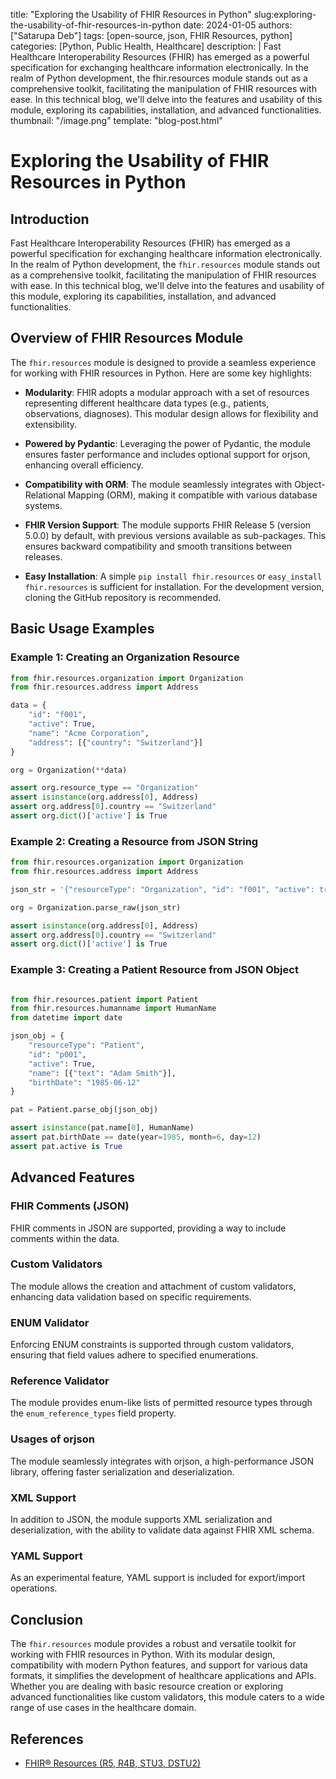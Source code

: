 title: "Exploring the Usability of FHIR Resources in Python" 
slug:exploring-the-usability-of-fhir-resources-in-python 
date: 2024-01-05 
authors: ["Satarupa Deb"] 
tags: [open-source, json, FHIR Resources, python] 
categories: [Python, Public Health, Healthcare] 
description: | Fast Healthcare Interoperability Resources (FHIR) has emerged as a powerful specification for exchanging healthcare information electronically. In the realm of Python development, the fhir.resources module stands out as a comprehensive toolkit, facilitating the manipulation of FHIR resources with ease. In this technical blog, we'll delve into the features and usability of this module, exploring its capabilities, installation, and advanced functionalities. 
thumbnail: "/image.png" 
template: "blog-post.html"

# Exploring the Usability of FHIR Resources in Python

## Introduction

Fast Healthcare Interoperability Resources (FHIR) has emerged as a powerful specification for exchanging healthcare information electronically. In the realm of Python development, the `fhir.resources` module stands out as a comprehensive toolkit, facilitating the manipulation of FHIR resources with ease. In this technical blog, we'll delve into the features and usability of this module, exploring its capabilities, installation, and advanced functionalities.

## Overview of FHIR Resources Module

The `fhir.resources` module is designed to provide a seamless experience for working with FHIR resources in Python. Here are some key highlights:

- **Modularity**: FHIR adopts a modular approach with a set of resources representing different healthcare data types (e.g., patients, observations, diagnoses). This modular design allows for flexibility and extensibility.

- **Powered by Pydantic**: Leveraging the power of Pydantic, the module ensures faster performance and includes optional support for orjson, enhancing overall efficiency.

- **Compatibility with ORM**: The module seamlessly integrates with Object-Relational Mapping (ORM), making it compatible with various database systems.

- **FHIR Version Support**: The module supports FHIR Release 5 (version 5.0.0) by default, with previous versions available as sub-packages. This ensures backward compatibility and smooth transitions between releases.

- **Easy Installation**: A simple `pip install fhir.resources` or `easy_install fhir.resources` is sufficient for installation. For the development version, cloning the GitHub repository is recommended.

## Basic Usage Examples

### Example 1: Creating an Organization Resource


```python
from fhir.resources.organization import Organization
from fhir.resources.address import Address

data = {
    "id": "f001",
    "active": True,
    "name": "Acme Corporation",
    "address": [{"country": "Switzerland"}]
}

org = Organization(**data)

assert org.resource_type == "Organization"
assert isinstance(org.address[0], Address)
assert org.address[0].country == "Switzerland"
assert org.dict()['active'] is True
```

### Example 2: Creating a Resource from JSON String


```python
from fhir.resources.organization import Organization
from fhir.resources.address import Address

json_str = '{"resourceType": "Organization", "id": "f001", "active": true, "name": "Acme Corporation", "address": [{"country": "Switzerland"}]}'

org = Organization.parse_raw(json_str)

assert isinstance(org.address[0], Address)
assert org.address[0].country == "Switzerland"
assert org.dict()['active'] is True
```

### Example 3: Creating a Patient Resource from JSON Object


```python

from fhir.resources.patient import Patient
from fhir.resources.humanname import HumanName
from datetime import date

json_obj = {
    "resourceType": "Patient",
    "id": "p001",
    "active": True,
    "name": [{"text": "Adam Smith"}],
    "birthDate": "1985-06-12"
}

pat = Patient.parse_obj(json_obj)

assert isinstance(pat.name[0], HumanName)
assert pat.birthDate == date(year=1985, month=6, day=12)
assert pat.active is True

```

## Advanced Features

### FHIR Comments (JSON)

FHIR comments in JSON are supported, providing a way to include comments within the data.

### Custom Validators

The module allows the creation and attachment of custom validators, enhancing data validation based on specific requirements.

### ENUM Validator

Enforcing ENUM constraints is supported through custom validators, ensuring that field values adhere to specified enumerations.

### Reference Validator

The module provides enum-like lists of permitted resource types through the `enum_reference_types` field property.

### Usages of orjson

The module seamlessly integrates with orjson, a high-performance JSON library, offering faster serialization and deserialization.

### XML Support

In addition to JSON, the module supports XML serialization and deserialization, with the ability to validate data against FHIR XML schema.

### YAML Support

As an experimental feature, YAML support is included for export/import operations.

## Conclusion

The `fhir.resources` module provides a robust and versatile toolkit for working with FHIR resources in Python. With its modular design, compatibility with modern Python features, and support for various data formats, it simplifies the development of healthcare applications and APIs. Whether you are dealing with basic resource creation or exploring advanced functionalities like custom validators, this module caters to a wide range of use cases in the healthcare domain.

## References
- [FHIR® Resources (R5, R4B, STU3, DSTU2)](https://github.com/nazrulworld/fhir.resources)
